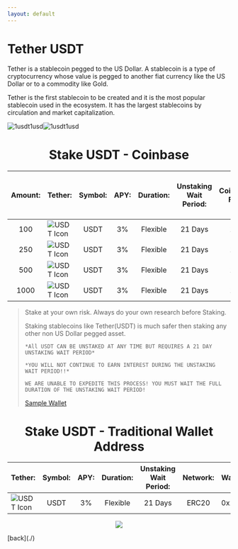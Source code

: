 ```yaml
---
layout: default
---
```



# Tether USDT

Tether is a stablecoin pegged to the US Dollar. A stablecoin is a type of cryptocurrency whose value is pegged to another fiat currency like the US Dollar or to a commodity like Gold. 

Tether is the first stablecoin to be created and it is the most popular stablecoin used in the ecosystem. It has the largest stablecoins by circulation and market capitalization.


![1usdt1usd](https://latinumfinance.github.io/assets/images/1usdt1usdupdate.png)![1usdt1usd](https://latinumfinance.github.io/assets/images/LatinumFinanceLogoDraft512x256.png)

# <center>Stake USDT - Coinbase

| Amount: |    Tether:    |    Symbol:   |       APY:        |     Duration:     | <center>Unstaking Wait Period: | <center>Coinbase Fee: | Stake Now Using![coinbase logo](https://latinumfinance.github.io/assets/images/coinbaselogo2.png)   |
|:-------|:-------------|:-------------|:------------------|:-----------------|:-------------------------|:-----|:---------------------------------|
| <center>100 |    ![USDT Icon](https://latinumfinance.github.io/assets/images/usdticonlogo.png)    |     <center>USDT     |       <center>3%         |     <center>Flexible     |           <center>21 Days | <center>1% | <a class="buy-with-crypto" href="https://commerce.coinbase.com/checkout/f305e564-fb8d-41d3-9011-ad5d5f9e6c05"> Stake Crypto </a> <script src="https://commerce.coinbase.com/v1/checkout.js?version=201807"></script>   |
  | <center>250 |    ![USDT Icon](https://latinumfinance.github.io/assets/images/usdticonlogo.png)    |     <center>USDT     |       <center>3%         |     <center>Flexible     |           <center>21 Days | <center>1% | <a class="buy-with-crypto" href="https://commerce.coinbase.com/checkout/f305e564-fb8d-41d3-9011-ad5d5f9e6c05"> Stake Crypto </a> <script src="https://commerce.coinbase.com/v1/checkout.js?version=201807"></script>   |
  | <center>500 |    ![USDT Icon](https://latinumfinance.github.io/assets/images/usdticonlogo.png)    |     <center>USDT     |       <center>3%         |     <center>Flexible     |           <center>21 Days | <center>1% | <a class="buy-with-crypto" href="https://commerce.coinbase.com/checkout/f305e564-fb8d-41d3-9011-ad5d5f9e6c05"> Stake Crypto </a> <script src="https://commerce.coinbase.com/v1/checkout.js?version=201807"></script>   |
  | <center>1000 |    ![USDT Icon](https://latinumfinance.github.io/assets/images/usdticonlogo.png)    |     <center>USDT     |       <center>3%         |     <center>Flexible     |           <center>21 Days | <center>1% | <a class="buy-with-crypto" href="https://commerce.coinbase.com/checkout/f305e564-fb8d-41d3-9011-ad5d5f9e6c05"> Stake Crypto </a> <script src="https://commerce.coinbase.com/v1/checkout.js?version=201807"></script>   |






  

> Stake at your own risk. Always do your own research before Staking.
> 
> Staking stablecoins like Tether(USDT) is much safer then staking any other non US Dollar pegged asset.
>  
>`*All USDT CAN BE UNSTAKED AT ANY TIME BUT REQUIRES A 21 DAY UNSTAKING WAIT PERIOD*`
>
>`*YOU WILL NOT CONTINUE TO EARN INTEREST DURING THE UNSTAKING WAIT PERIOD!!*`
>
>`WE ARE UNABLE TO EXPEDITE THIS PROCESS! YOU MUST WAIT THE FULL DURATION OF THE UNSTAKING WAIT PERIOD!`  
>
> [Sample Wallet](./WalletNameTest)
>  
  
# <center>Stake USDT - Traditional Wallet Address
  
|    Tether:    |    Symbol:   |       APY:        |     Duration:     | <center>Unstaking Wait Period: | Network: | Wallet Address: |
|:-------------|:-------------|:------------------|:-----------------|:-------------------------|:-----|:---------------------------------|
|    ![USDT Icon](https://latinumfinance.github.io/assets/images/usdticonlogo.png)    |     <center>USDT     |       <center>3%         |     <center>Flexible     |           <center>21 Days | <center>ERC20 | 0x234234234234 |
  
  <p align="center">
<img src="https://latinumfinance.github.io/assets/images/lfcompoundinterestadvdraft2.png">
  </p>
[back](./)

